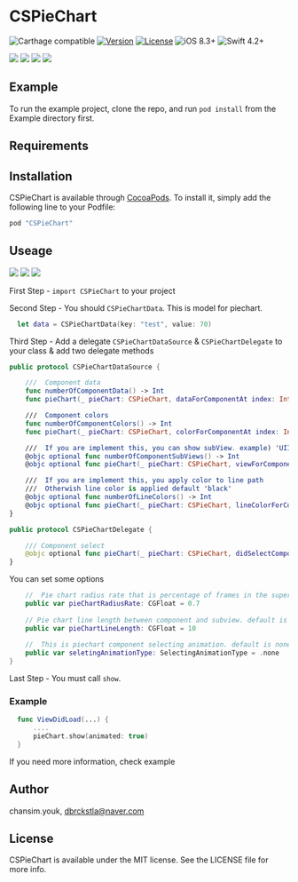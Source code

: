 # CSPieChart

![Carthage compatible](https://img.shields.io/badge/Carthage-Compatible-brightgreen.svg?style=flat)
[![Version](https://img.shields.io/cocoapods/v/CSPieChart.svg?style=flat)](http://cocoapods.org/pods/CSPieChart)
[![License](https://img.shields.io/cocoapods/l/CSPieChart.svg?style=flat)](http://cocoapods.org/pods/CSPieChart)
![iOS 8.3+](https://img.shields.io/badge/iOS-8.3%2B-blue.svg)
![Swift 4.2+](https://img.shields.io/badge/Swift-4.2%2B-orange.svg)

![](Example/ReadMeResource/gif1.gif)
![](Example/ReadMeResource/gif2.gif)
![](Example/ReadMeResource/gif3.gif)
![](Example/ReadMeResource/gif4.gif)

## Example

To run the example project, clone the repo, and run `pod install` from the Example directory first.

## Requirements

## Installation

CSPieChart is available through [CocoaPods](http://cocoapods.org). To install
it, simply add the following line to your Podfile:

```ruby
pod "CSPieChart"
```

## Useage

![](Example/ReadMeResource/view1.png)
![](Example/ReadMeResource/view2.png)
![](Example/ReadMeResource/view3.png)

First Step  - `import CSPieChart` to your project

Second Step - You should `CSPieChartData`. This is model for piechart.
```Swift
  let data = CSPieChartData(key: "test", value: 70)
```

Third Step - Add a delegate `CSPieChartDataSource` & `CSPieChartDelegate` to your class & add two delegate methods 
```Swift
public protocol CSPieChartDataSource {

    ///  Component data
    func numberOfComponentData() -> Int
    func pieChart(_ pieChart: CSPieChart, dataForComponentAt index: Int) -> CSPieChartData

    ///  Component colors
    func numberOfComponentColors() -> Int
    func pieChart(_ pieChart: CSPieChart, colorForComponentAt index: Int) -> UIColor

    ///  If you are implement this, you can show subView. example) 'UIImageView' or 'UILable'
    @objc optional func numberOfComponentSubViews() -> Int
    @objc optional func pieChart(_ pieChart: CSPieChart, viewForComponentAt index: Int) -> UIView

    ///  If you are implement this, you apply color to line path
    ///  Otherwish line color is applied default 'black'
    @objc optional func numberOfLineColors() -> Int
    @objc optional func pieChart(_ pieChart: CSPieChart, lineColorForComponentAt index: Int) -> UIColor
}
```
```Swift
public protocol CSPieChartDelegate {

    /// Component select
    @objc optional func pieChart(_ pieChart: CSPieChart, didSelectComponentAt index: Int)
}
```

You can set some options

```Swift
    //  Pie chart radius rate that is percentage of frames in the superview. default is 0.7
    public var pieChartRadiusRate: CGFloat = 0.7
    
    // Pie chart line length between component and subview. default is 10
    public var pieChartLineLength: CGFloat = 10
    
    //  This is piechart component selecting animation. default is none
    public var seletingAnimationType: SelectingAnimationType = .none
}
```

Last Step - You must call `show`.
### Example
```Swift
  func ViewDidLoad(...) {
      ....
      pieChart.show(animated: true)
  }
```


If you need more information, check example

## Author

chansim.youk, dbrckstla@naver.com

## License

CSPieChart is available under the MIT license. See the LICENSE file for more info.
